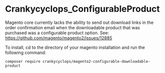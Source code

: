 # Crankycyclops_ConfigurableProduct

Magento core currently lacks the ability to send out download links in the order confirmation email when the downloadable product that was purchased was a configurable product option. See: https://github.com/magento/magento2/issues/12885

To install, cd to the directory of your magento installation and run the following command:
```
composer require crankycyclops/magento2-configurable-downloadable-product
```
